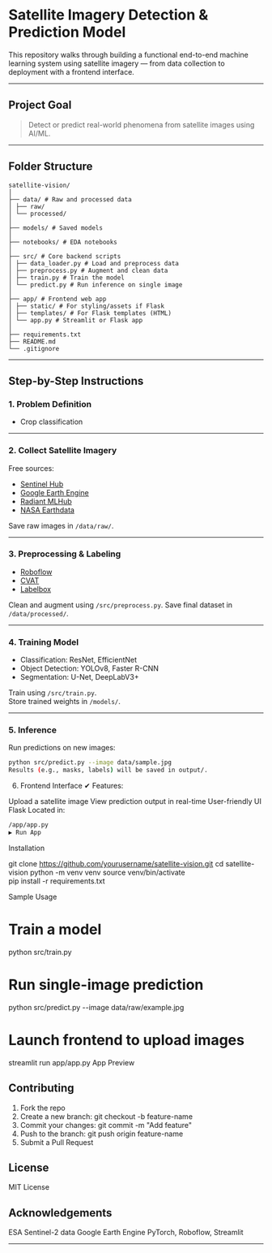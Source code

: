 #  Satellite Imagery Detection & Prediction Model

This repository walks through building a functional end-to-end machine learning system using satellite imagery — from data collection to deployment with a frontend interface.

---

##  Project Goal

> Detect or predict real-world phenomena from satellite images using AI/ML.

---

## Folder Structure
```
satellite-vision/
│
├── data/ # Raw and processed data
│ ├── raw/
│ └── processed/
│
├── models/ # Saved models
│
├── notebooks/ # EDA notebooks
│
├── src/ # Core backend scripts
│ ├── data_loader.py # Load and preprocess data
│ ├── preprocess.py # Augment and clean data
│ ├── train.py # Train the model
│ └── predict.py # Run inference on single image
│
├── app/ # Frontend web app
│ ├── static/ # For styling/assets if Flask
│ ├── templates/ # For Flask templates (HTML)
│ └── app.py # Streamlit or Flask app
│
├── requirements.txt 
├── README.md
└── .gitignore
```
---

##  Step-by-Step Instructions

### 1. Problem Definition
- Crop classification

---

### 2. Collect Satellite Imagery

Free sources:
- [Sentinel Hub](https://www.sentinel-hub.com/)
- [Google Earth Engine](https://earthengine.google.com/)
- [Radiant MLHub](https://www.mlhub.earth/)
- [NASA Earthdata](https://earthdata.nasa.gov/)

Save raw images in `/data/raw/`.

---

### 3. Preprocessing & Labeling

- [Roboflow](https://roboflow.com/)
- [CVAT](https://cvat.org/)
- [Labelbox](https://labelbox.com/)

Clean and augment using `/src/preprocess.py`. Save final dataset in `/data/processed/`.

---

###  4. Training Model

- Classification: ResNet, EfficientNet
- Object Detection: YOLOv8, Faster R-CNN
- Segmentation: U-Net, DeepLabV3+

Train using `/src/train.py`.  
Store trained weights in `/models/`.

---

###  5. Inference

Run predictions on new images:
```bash
python src/predict.py --image data/sample.jpg
Results (e.g., masks, labels) will be saved in output/.
```

 6. Frontend Interface
✔ Features:

Upload a satellite image
View prediction output in real-time
User-friendly UI Flask
 Located in:
```bash
/app/app.py
▶ Run App
```
 Installation

git clone https://github.com/yourusername/satellite-vision.git
cd satellite-vision
python -m venv venv
source venv/bin/activate  
pip install -r requirements.txt

Sample Usage

# Train a model
python src/train.py

# Run single-image prediction
python src/predict.py --image data/raw/example.jpg

# Launch frontend to upload images
streamlit run app/app.py
 App Preview

## Contributing

1. Fork the repo
2. Create a new branch: git checkout -b feature-name
3. Commit your changes: git commit -m "Add feature"
4. Push to the branch: git push origin feature-name
5. Submit a Pull Request

## License

MIT License

## Acknowledgements

ESA Sentinel-2 data
Google Earth Engine
PyTorch, Roboflow, Streamlit

---

